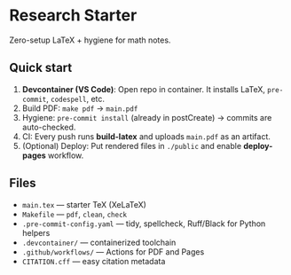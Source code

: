 # Research Starter

Zero-setup LaTeX + hygiene for math notes.

## Quick start
1. **Devcontainer (VS Code)**: Open repo in container. It installs LaTeX, `pre-commit`, `codespell`, etc.
2. Build PDF: `make pdf` → `main.pdf`
3. Hygiene: `pre-commit install` (already in postCreate) → commits are auto-checked.
4. CI: Every push runs **build-latex** and uploads `main.pdf` as an artifact.
5. (Optional) Deploy: Put rendered files in `./public` and enable **deploy-pages** workflow.

## Files
- `main.tex` — starter TeX (XeLaTeX)
- `Makefile` — `pdf`, `clean`, `check`
- `.pre-commit-config.yaml` — tidy, spellcheck, Ruff/Black for Python helpers
- `.devcontainer/` — containerized toolchain
- `.github/workflows/` — Actions for PDF and Pages
- `CITATION.cff` — easy citation metadata
